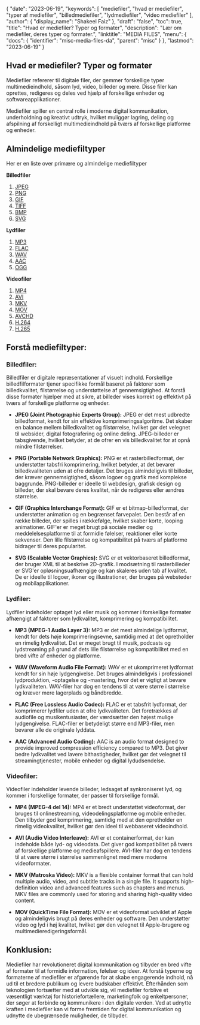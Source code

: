 {
  "date": "2023-06-19",
  "keywords": [
"mediefiler",
"hvad er mediefiler",
"typer af mediefiler",
"billedmediefiler",
"lydmediefiler",
"video mediefiler"
],
  "author": {
    "display_name": "Shakeel Faiz"
},
  "draft": "false",
  "toc": true,
  "title": "Hvad er mediefiler? Typer og formater",
  "description": "Lær om mediefiler, deres typer og formater.",
  "linktitle": "MEDIA FILES",
  "menu": {
    "docs": {
      "identifier": "misc-media-files-da",
      "parent": "misc"
}
},
  "lastmod": "2023-06-19"
}

## Hvad er mediefiler? Typer og formater

Mediefiler refererer til digitale filer, der gemmer forskellige typer multimedieindhold, såsom lyd, video, billeder og mere. Disse filer kan oprettes, redigeres og deles ved hjælp af forskellige enheder og softwareapplikationer.

Mediefiler spiller en central rolle i moderne digital kommunikation, underholdning og kreativt udtryk, hvilket muliggør lagring, deling og afspilning af forskelligt multimedieindhold på tværs af forskellige platforme og enheder.

## Almindelige mediefiltyper

Her er en liste over primære og almindelige mediefiltyper

**Billedfiler**

1. [JPEG](/image/jpeg/)
2. [PNG](/image/png/)
3. [GIF](/image/gif/)
4. [TIFF](/image/tiff/)
5. [BMP](/image/bmp/)
6. [SVG](/page-description-language/svg/)

**Lydfiler**

1. [MP3](/audio/mp3/)
2. [FLAC](/audio/flac/)
3. [WAV](/audio/wav/)
4. [AAC](/audio/aac/)
5. [OGG](/audio/ogg/)

**Videofiler**

1. [MP4](/video/mp4/)
2. [AVI](/video/avi/)
3. [MKV](/video/mkv/)
4. [MOV](/video/mov/)
5. [AVCHD](/video/avchd/)
6. [H.264](/video/h264/)
7. [H.265](/video/h265/)

## Forstå mediefiltyper:

### Billedfiler:

Billedfiler er digitale repræsentationer af visuelt indhold. Forskellige billedfilformater tjener specifikke formål baseret på faktorer som billedkvalitet, filstørrelse og understøttelse af gennemsigtighed. At forstå disse formater hjælper med at sikre, at billeder vises korrekt og effektivt på tværs af forskellige platforme og enheder.

- **JPEG (Joint Photographic Experts Group):** JPEG er det mest udbredte billedformat, kendt for sin effektive komprimeringsalgoritme. Det skaber en balance mellem billedkvalitet og filstørrelse, hvilket gør det velegnet til websider, digital fotografering og online deling. JPEG-billeder er tabsgivende, hvilket betyder, at de ofrer en vis billedkvalitet for at opnå mindre filstørrelser.

- **PNG (Portable Network Graphics):** PNG er et rasterbilledformat, der understøtter tabsfri komprimering, hvilket betyder, at det bevarer billedkvaliteten uden at ofre detaljer. Det bruges almindeligvis til billeder, der kræver gennemsigtighed, såsom logoer og grafik med komplekse baggrunde. PNG-billeder er ideelle til webdesign, grafisk design og billeder, der skal bevare deres kvalitet, når de redigeres eller ændres størrelse.

- **GIF (Graphics Interchange Format):** GIF er et bitmap-billedformat, der understøtter animation og en begrænset farvepalet. Den består af en række billeder, der spilles i rækkefølge, hvilket skaber korte, looping animationer. GIF'er er meget brugt på sociale medier og meddelelsesplatforme til at formidle følelser, reaktioner eller korte sekvenser. Den lille filstørrelse og kompatibilitet på tværs af platforme bidrager til deres popularitet.

- **SVG (Scalable Vector Graphics):** SVG er et vektorbaseret billedformat, der bruger XML til at beskrive 2D-grafik. I modsætning til rasterbilleder er SVG'er opløsningsuafhængige og kan skaleres uden tab af kvalitet. De er ideelle til logoer, ikoner og illustrationer, der bruges på websteder og mobilapplikationer.

### Lydfiler:

Lydfiler indeholder optaget lyd eller musik og kommer i forskellige formater afhængigt af faktorer som lydkvalitet, komprimering og kompatibilitet.

- **MP3 (MPEG-1 Audio Layer 3):** MP3 er det mest almindelige lydformat, kendt for dets høje komprimeringsevne, samtidig med at det opretholder en rimelig lydkvalitet. Det er meget brugt til musik, podcasts og lydstreaming på grund af dets lille filstørrelse og kompatibilitet med en bred vifte af enheder og platforme.

- **WAV (Waveform Audio File Format):** WAV er et ukomprimeret lydformat kendt for sin høje lydgengivelse. Det bruges almindeligvis i professionel lydproduktion, -optagelse og -mastering, hvor det er vigtigt at bevare lydkvaliteten. WAV-filer har dog en tendens til at være større i størrelse og kræver mere lagerplads og båndbredde.

- **FLAC (Free Lossless Audio Codec):** FLAC er et tabsfrit lydformat, der komprimerer lydfiler uden at ofre lydkvaliteten. Det foretrækkes af audiofile og musikentusiaster, der værdsætter den højest mulige lydgengivelse. FLAC-filer er betydeligt større end MP3-filer, men bevarer alle de originale lyddata.

- **AAC (Advanced Audio Coding):** AAC is an audio format designed to provide improved compression efficiency compared to MP3. Det giver bedre lydkvalitet ved lavere bithastigheder, hvilket gør det velegnet til streamingtjenester, mobile enheder og digital lydudsendelse.

### Videofiler:

Videofiler indeholder levende billeder, ledsaget af synkroniseret lyd, og kommer i forskellige formater, der passer til forskellige formål.

- **MP4 (MPEG-4 del 14):** MP4 er et bredt understøttet videoformat, der bruges til onlinestreaming, videodelingsplatforme og mobile enheder. Den tilbyder god komprimering, samtidig med at den opretholder en rimelig videokvalitet, hvilket gør den ideel til webbaseret videoindhold.

- **AVI (Audio Video Interleave):** AVI er et containerformat, der kan indeholde både lyd- og videodata. Det giver god kompatibilitet på tværs af forskellige platforme og medieafspillere. AVI-filer har dog en tendens til at være større i størrelse sammenlignet med mere moderne videoformater.

- **MKV (Matroska Video):** MKV is a flexible container format that can hold multiple audio, video, and subtitle tracks in a single file. It supports high-definition video and advanced features such as chapters and menus. MKV files are commonly used for storing and sharing high-quality video content.

- **MOV (QuickTime File Format):** MOV er et videoformat udviklet af Apple og almindeligvis brugt på deres enheder og software. Den understøtter video og lyd i høj kvalitet, hvilket gør den velegnet til Apple-brugere og multimedieredigeringsformål.

## Konklusion:

Mediefiler har revolutioneret digital kommunikation og tilbyder en bred vifte af formater til at formidle information, følelser og ideer. At forstå typerne og formaterne af mediefiler er afgørende for at skabe engagerende indhold, nå ud til et bredere publikum og levere budskaber effektivt. Efterhånden som teknologien fortsætter med at udvikle sig, vil mediefiler forblive et væsentligt værktøj for historiefortællere, marketingfolk og enkeltpersoner, der søger at forbinde og kommunikere i den digitale verden. Ved at udnytte kraften i mediefiler kan vi forme fremtiden for digital kommunikation og udnytte de ubegrænsede muligheder, de tilbyder.


